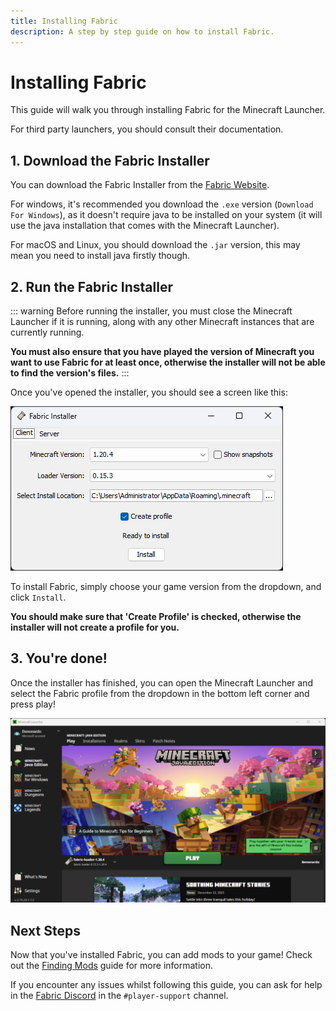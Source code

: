 ```yaml
---
title: Installing Fabric
description: A step by step guide on how to install Fabric.
---
```


# Installing Fabric

This guide will walk you through installing Fabric for the Minecraft Launcher.

For third party launchers, you should consult their documentation.

## 1. Download the Fabric Installer

You can download the Fabric Installer from the [Fabric Website](https://fabricmc.net/use/).

For windows, it's recommended you download the `.exe` version (`Download For Windows`), as it doesn't require java to be installed on your system (it will use the java installation that comes with the Minecraft Launcher).

For macOS and Linux, you should download the `.jar` version, this may mean you need to install java firstly though.

## 2. Run the Fabric Installer

::: warning
Before running the installer, you must close the Minecraft Launcher if it is running, along with any other Minecraft instances that are currently running.

**You must also ensure that you have played the version of Minecraft you want to use Fabric for at least once, otherwise the installer will not be able to find the version's files.**
:::

Once you've opened the installer, you should see a screen like this:

![Fabric Installer with "Install" highlighted.](/assets/players/installing-fabric/installer-screen.png)

To install Fabric, simply choose your game version from the dropdown, and click `Install`.

**You should make sure that 'Create Profile' is checked, otherwise the installer will not create a profile for you.**

## 3. You're done!

Once the installer has finished, you can open the Minecraft Launcher and select the Fabric profile from the dropdown in the bottom left corner and press play!

![Minecraft Launcher with Fabric profile selected.](/assets/players/installing-fabric/launcher-screen.png)

## Next Steps

Now that you've installed Fabric, you can add mods to your game! Check out the [Finding Mods](./finding-mods.md) guide for more information.

If you encounter any issues whilst following this guide, you can ask for help in the [Fabric Discord](https://discord.gg/v6v4pMv) in the `#player-support` channel.